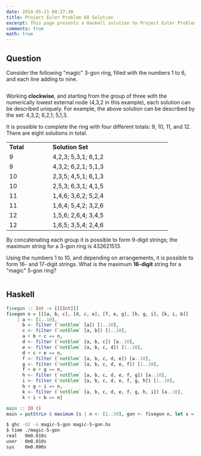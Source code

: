 ```yaml
---
date: 2014-05-21 00:27:38
title: Project Euler Problem 68 Solution
excerpt: This page presents a Haskell solution to Project Euler Problem 68.
comments: true
math: true
---
```



## Question

<p>Consider the following "magic" 3-gon ring, filled with the numbers 1 to 6, and each line adding to nine.</p>
<div style="text-align:center;">
<img src="http://projecteuler.net/project/images/p_068_1.gif" alt=""><br>
</div>
<p>Working <b>clockwise</b>, and starting from the group of three with the numerically lowest external node (4,3,2 in this example), each solution can be described uniquely. For example, the above solution can be described by the set: 4,3,2; 6,2,1; 5,1,3.</p>
<p>It is possible to complete the ring with four different totals: 9, 10, 11, and 12. There are eight solutions in total.</p>
<table width="400" cellspacing="0" cellpadding="0">
<tbody><tr>
<td width="100"><b>Total</b></td><td width="300"><b>Solution Set</b></td>
</tr>
<tr>
<td>9</td><td>4,2,3; 5,3,1; 6,1,2</td>
</tr>
<tr>
<td>9</td><td>4,3,2; 6,2,1; 5,1,3</td>
</tr>
<tr>
<td>10</td><td>2,3,5; 4,5,1; 6,1,3</td>
</tr>
<tr>
<td>10</td><td>2,5,3; 6,3,1; 4,1,5</td>
</tr>
<tr>
<td>11</td><td>1,4,6; 3,6,2; 5,2,4</td>
</tr>
<tr>
<td>11</td><td>1,6,4; 5,4,2; 3,2,6</td>
</tr>
<tr>
<td>12</td><td>1,5,6; 2,6,4; 3,4,5</td>
</tr>
<tr>
<td>12</td><td>1,6,5; 3,5,4; 2,4,6</td>
</tr>
</tbody></table>
<p>By concatenating each group it is possible to form 9-digit strings; the maximum string for a 3-gon ring is 432621513.</p>
<p>Using the numbers 1 to 10, and depending on arrangements, it is possible to form 16- and 17-digit strings. What is the maximum <b>16-digit</b> string for a "magic" 5-gon ring?</p>
<div style="text-align:center;">
<img src="http://projecteuler.net/project/images/p_068_2.gif" alt=""><br>
</div>






## Haskell

```haskell
fivegon :: Int -> [[[Int]]]
fivegon n = [[[a, b, c], [d, c, e], [f, e, g], [h, g, i], [k, i, b]]
    | a <- [1..10],
      b <- filter (`notElem` [a]) [1..10],
      c <- filter (`notElem` [a, b]) [1..10],
      a + b + c == n,
      d <- filter (`notElem` [a, b, c]) [a..10],
      e <- filter (`notElem` [a, b, c, d]) [1..10],
      d + c + e == n,
      f <- filter (`notElem` [a, b, c, d, e]) [a..10],
      g <- filter (`notElem` [a, b, c, d, e, f]) [1..10],
      f + e + g == n,
      h <- filter (`notElem` [a, b, c, d, e, f, g]) [a..10],
      i <- filter (`notElem` [a, b, c, d, e, f, g, h]) [1..10],
      h + g + i == n,
      k <- filter (`notElem` [a, b, c, d, e, f, g, h, i]) [a..10],
      k + i + b == n]

main :: IO ()
main = putStrLn $ maximum [s | n <- [1..50], gon <- fivegon n, let s = concatMap show $ concat gon, length s == 16]
```


```bash
$ ghc -O2 -o magic-5-gon magic-5-gon.hs
$ time ./magic-5-gon
real   0m0.010s
user   0m0.010s
sys    0m0.000s
```


